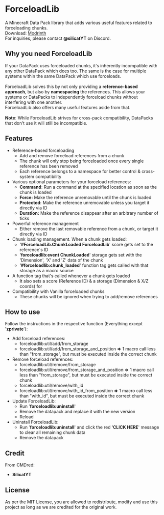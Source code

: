 # ForceloadLib
A Minecraft Data Pack library that adds various useful features related to forceloading chunks.\
Download: [Modrinth](https://modrinth.com/datapack/forceloadlib)\
For inquiries, please contact **@silicatYT** on Discord.

## Why you need ForceloadLib
If your DataPack uses forceloaded chunks, it's inherently incompatible with any other DataPack which does too. The same is the case for multiple systems within the same DataPack which use forceloads.\
\
ForceloadLib solves this by not only providing a **reference-based approach**, but also by **namespacing** the references. This allows your systems or DataPacks to independently forceload chunks without interfering with one another.\
ForceloadLib also offers many useful features aside from that.\
\
**Note:** While ForceloadLib strives for cross-pack compatibility, DataPacks that don't use it will still be incompatible.

## Features
- Reference-based forceloading
  - Add and remove forceload references from a chunk
  - The chunk will only stop being forceloaded once every single reference has been removed
  - Each reference belongs to a namespace for better control & cross-system compatibility
- Various optional parameters for your forceload references:
  - **Command:** Run a command at the specified location as soon as the chunk is loaded
  - **Force:** Make the reference unremovable until the chunk is loaded
  - **Protected:** Make the reference unremovable unless you target it directly via ID
  - **Duration:** Make the reference disappear after an arbitrary number of ticks
- Powerful reference management
  - Either remove the last removable reference from a chunk, or target it directly via ID
- Chunk loading management. When a chunk gets loaded:
  - '**#ForceloadLib.ChunkLoaded ForceloadLib**' score gets set to the reference's ID
  - '**forceloadlib:event ChunkLoaded**' storage gets set with the 'Dimension', 'X' and 'Z' data of the chunk
  - '**#forceloadlib:chunk_loaded**' function tag gets called with that storage as a macro source
- A function tag that's called whenever a chunk gets loaded
  - It also sets a score (Reference ID) & a storage (Dimension & X/Z coords) for 
- Compatibility with Vanilla forceloaded chunks
  - These chunks will be ignored when trying to add/remove references

## How to use
Follow the instructions in the respective function (Everything except '**zprivate**'):
- Add forceload references:
  - forceloadlib:util/add/from_storage
  - forceloadlib:util/add/from_storage_and_position **=>** 1 macro call less than "from_storage", but must be executed inside the correct chunk
- Remove forceload references:
  - forceloadlib:util/remove/from_storage
  - forceloadlib:util/remove/from_storage_and_position **=>** 1 macro call less than "from_storage", but must be executed inside the correct chunk
  - forceloadlib:util/remove/with_id
  - forceloadlib:util/remove/with_id_from_position **=>** 1 macro call less than "with_id", but must be executed inside the correct chunk
- Update ForceloadLib:
  - Run '**forceloadlib:uninstall**'
  - Remove the datapack and replace it with the new version
  - Reload
- Uninstall ForceloadLib:
  - Run '**forceloadlib:uninstall**' and click the red '**CLICK HERE**' message to clear all remaining chunk data
  - Remove the datapack

## Credit
From CMDred:
- **SilicatYT**

## License
As per the MIT License, you are allowed to redistribute, modify and use this project as long as we are credited for the original work.
